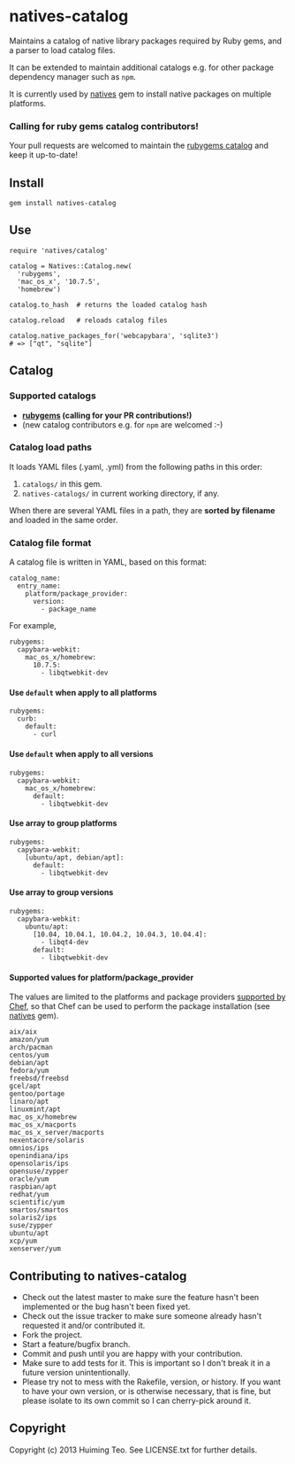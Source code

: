 # natives-catalog

Maintains a catalog of native library packages required by Ruby gems, and a parser to load catalog files.

It can be extended to maintain additional catalogs e.g. for other package dependency manager such as `npm`.

It is currently used by [natives](https://github.com/teohm/natives) gem to install native packages on multiple platforms.

### Calling for ruby gems catalog contributors!

Your pull requests are welcomed to maintain the [rubygems catalog](https://github.com/teohm/natives-catalog/blob/master/catalogs/rubygems.yaml) and keep it up-to-date! 

## Install

```
gem install natives-catalog
```

## Use

```
require 'natives/catalog'

catalog = Natives::Catalog.new(
  'rubygems',
  'mac_os_x', '10.7.5',
  'homebrew')
  
catalog.to_hash  # returns the loaded catalog hash

catalog.reload   # reloads catalog files

catalog.native_packages_for('webcapybara', 'sqlite3')
# => ["qt", "sqlite"]
```


## Catalog

### Supported catalogs

* **[rubygems](https://github.com/teohm/natives-catalog/blob/master/catalogs/rubygems.yaml) (calling for your PR contributions!)**
* (new catalog contributors e.g. for `npm` are welcomed :-)

### Catalog load paths

It loads YAML files (.yaml, .yml) from the following paths in this order:

1. `catalogs/` in this gem.
2. `natives-catalogs/` in current working directory, if any.

When there are several YAML files in a path, they are **sorted by filename** and loaded in the same order.

### Catalog file format

A catalog file is written in YAML, based on this format:

```
catalog_name:
  entry_name:
    platform/package_provider:
      version:
        - package_name
```

For example,

```
rubygems:
  capybara-webkit:
    mac_os_x/homebrew:
      10.7.5:
        - libqtwebkit-dev
```

#### Use `default` when apply to all platforms

```
rubygems:
  curb:
    default:
      - curl
```

#### Use `default` when apply to all versions

```
rubygems:
  capybara-webkit:
    mac_os_x/homebrew:
      default:
        - libqtwebkit-dev
```

#### Use array to group platforms

```
rubygems:
  capybara-webkit:
    [ubuntu/apt, debian/apt]:
      default:
        - libqtwebkit-dev
```

#### Use array to group versions



```
rubygems:
  capybara-webkit:
    ubuntu/apt:
      [10.04, 10.04.1, 10.04.2, 10.04.3, 10.04.4]:
        - libqt4-dev
      default:
        - libqtwebkit-dev
```


#### Supported values for platform/package_provider

The values are limited to the platforms and package providers [supported by Chef](https://github.com/opscode/chef/blob/master/lib/chef/platform/provider_mapping.rb), so that Chef can be used to perform the package installation (see [natives](https://github.com/teohm/natives) gem).

```
aix/aix
amazon/yum
arch/pacman
centos/yum
debian/apt
fedora/yum
freebsd/freebsd
gcel/apt
gentoo/portage
linaro/apt
linuxmint/apt
mac_os_x/homebrew
mac_os_x/macports
mac_os_x_server/macports
nexentacore/solaris
omnios/ips
openindiana/ips
opensolaris/ips
opensuse/zypper
oracle/yum
raspbian/apt
redhat/yum
scientific/yum
smartos/smartos
solaris2/ips
suse/zypper
ubuntu/apt
xcp/yum
xenserver/yum
```


## Contributing to natives-catalog

* Check out the latest master to make sure the feature hasn't been implemented or the bug hasn't been fixed yet.
* Check out the issue tracker to make sure someone already hasn't requested it and/or contributed it.
* Fork the project.
* Start a feature/bugfix branch.
* Commit and push until you are happy with your contribution.
* Make sure to add tests for it. This is important so I don't break it in a future version unintentionally.
* Please try not to mess with the Rakefile, version, or history. If you want to have your own version, or is otherwise necessary, that is fine, but please isolate to its own commit so I can cherry-pick around it.

## Copyright

Copyright (c) 2013 Huiming Teo. See LICENSE.txt for
further details.


